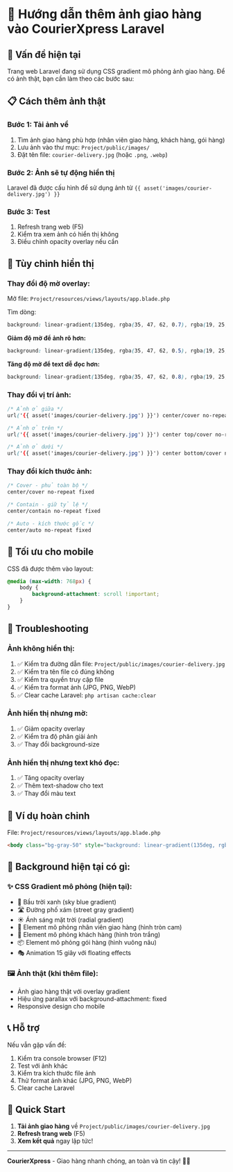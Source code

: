# 🚚 Hướng dẫn thêm ảnh giao hàng vào CourierXpress Laravel

## 🚨 Vấn đề hiện tại
Trang web Laravel đang sử dụng CSS gradient mô phỏng ảnh giao hàng. Để có ảnh thật, bạn cần làm theo các bước sau:

## 📋 Cách thêm ảnh thật

### Bước 1: Tải ảnh về
1. Tìm ảnh giao hàng phù hợp (nhân viên giao hàng, khách hàng, gói hàng)
2. Lưu ảnh vào thư mục: `Project/public/images/`
3. Đặt tên file: `courier-delivery.jpg` (hoặc `.png`, `.webp`)

### Bước 2: Ảnh sẽ tự động hiển thị
Laravel đã được cấu hình để sử dụng ảnh từ `{{ asset('images/courier-delivery.jpg') }}`

### Bước 3: Test
1. Refresh trang web (F5)
2. Kiểm tra xem ảnh có hiển thị không
3. Điều chỉnh opacity overlay nếu cần

## 🎨 Tùy chỉnh hiển thị

### Thay đổi độ mờ overlay:
Mở file: `Project/resources/views/layouts/app.blade.php`

Tìm dòng:
```css
background: linear-gradient(135deg, rgba(35, 47, 62, 0.7), rgba(19, 25, 33, 0.8))
```

**Giảm độ mờ để ảnh rõ hơn:**
```css
background: linear-gradient(135deg, rgba(35, 47, 62, 0.5), rgba(19, 25, 33, 0.6))
```

**Tăng độ mờ để text dễ đọc hơn:**
```css
background: linear-gradient(135deg, rgba(35, 47, 62, 0.8), rgba(19, 25, 33, 0.9))
```

### Thay đổi vị trí ảnh:
```css
/* Ảnh ở giữa */
url('{{ asset('images/courier-delivery.jpg') }}') center/cover no-repeat fixed

/* Ảnh ở trên */
url('{{ asset('images/courier-delivery.jpg') }}') center top/cover no-repeat fixed

/* Ảnh ở dưới */
url('{{ asset('images/courier-delivery.jpg') }}') center bottom/cover no-repeat fixed
```

### Thay đổi kích thước ảnh:
```css
/* Cover - phủ toàn bộ */
center/cover no-repeat fixed

/* Contain - giữ tỷ lệ */
center/contain no-repeat fixed

/* Auto - kích thước gốc */
center/auto no-repeat fixed
```

## 📱 Tối ưu cho mobile

CSS đã được thêm vào layout:
```css
@media (max-width: 768px) {
    body {
        background-attachment: scroll !important;
    }
}
```

## 🔧 Troubleshooting

### Ảnh không hiển thị:
1. ✅ Kiểm tra đường dẫn file: `Project/public/images/courier-delivery.jpg`
2. ✅ Kiểm tra tên file có đúng không
3. ✅ Kiểm tra quyền truy cập file
4. ✅ Kiểm tra format ảnh (JPG, PNG, WebP)
5. ✅ Clear cache Laravel: `php artisan cache:clear`

### Ảnh hiển thị nhưng mờ:
1. ✅ Giảm opacity overlay
2. ✅ Kiểm tra độ phân giải ảnh
3. ✅ Thay đổi background-size

### Ảnh hiển thị nhưng text khó đọc:
1. ✅ Tăng opacity overlay
2. ✅ Thêm text-shadow cho text
3. ✅ Thay đổi màu text

## 🎯 Ví dụ hoàn chỉnh

File: `Project/resources/views/layouts/app.blade.php`

```html
<body class="bg-gray-50" style="background: linear-gradient(135deg, rgba(35, 47, 62, 0.6), rgba(19, 25, 33, 0.7)), url('{{ asset('images/courier-delivery.jpg') }}') center/cover no-repeat fixed; min-height: 100vh; position: relative;">
```

## 🎨 Background hiện tại có gì:

### ✨ **CSS Gradient mô phỏng** (hiện tại):
- 🌅 Bầu trời xanh (sky blue gradient)
- 🛣️ Đường phố xám (street gray gradient) 
- ☀️ Ánh sáng mặt trời (radial gradient)
- 🚚 Element mô phỏng nhân viên giao hàng (hình tròn cam)
- 👤 Element mô phỏng khách hàng (hình tròn trắng)
- 📦 Element mô phỏng gói hàng (hình vuông nâu)
- 🎭 Animation 15 giây với floating effects

### 🖼️ **Ảnh thật** (khi thêm file):
- Ảnh giao hàng thật với overlay gradient
- Hiệu ứng parallax với background-attachment: fixed
- Responsive design cho mobile

## 📞 Hỗ trợ

Nếu vẫn gặp vấn đề:
1. Kiểm tra console browser (F12)
2. Test với ảnh khác
3. Kiểm tra kích thước file ảnh
4. Thử format ảnh khác (JPG, PNG, WebP)
5. Clear cache Laravel

## 🚀 Quick Start

1. **Tải ảnh giao hàng** về `Project/public/images/courier-delivery.jpg`
2. **Refresh trang web** (F5)
3. **Xem kết quả** ngay lập tức!

---

**CourierXpress** - Giao hàng nhanh chóng, an toàn và tin cậy! 🚚✨
